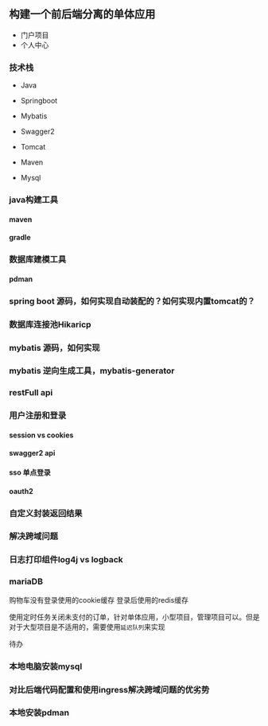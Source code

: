 ## 构建一个前后端分离的单体应用 
- 门户项目
- 个人中心
  
### 技术栈
- Java
- Springboot
- Mybatis
- Swagger2

- Tomcat
- Maven
- Mysql

### java构建工具
#### maven
#### gradle

### 数据库建模工具
#### pdman

### spring boot 源码，如何实现自动装配的？如何实现内置tomcat的？
### 数据库连接池Hikaricp
### mybatis 源码，如何实现
### mybatis 逆向生成工具，mybatis-generator

### restFull api

### 用户注册和登录
#### session vs cookies
#### swagger2 api
#### sso 单点登录
#### oauth2
### 自定义封装返回结果
### 解决跨域问题
### 日志打印组件log4j vs logback


### mariaDB 



购物车没有登录使用的cookie缓存
登录后使用的redis缓存

使用定时任务关闭未支付的订单，针对单体应用，小型项目，管理项目可以。但是对于大型项目是不适用的，需要使用`延迟队列`来实现

待办
### 本地电脑安装mysql
### 对比后端代码配置和使用ingress解决跨域问题的优劣势
### 本地安装pdman










